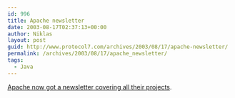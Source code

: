 ```yaml
---
id: 996
title: Apache newsletter
date: 2003-08-17T02:37:13+00:00
author: Niklas
layout: post
guid: http://www.protocol7.com/archives/2003/08/17/apache-newsletter/
permalink: /archives/2003/08/17/apache_newsletter/
tags:
  - Java
---
```

<div class='microid-de606c66083fadee3dfd3cf9ea24c0bec97b3e0b'>
  <p>
    <a href="http://www.apache.org/newsletter/200307.html">Apache now got a newsletter covering all their projects</a>.
  </p>
</div>